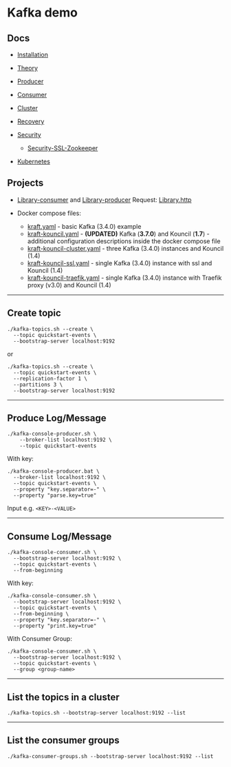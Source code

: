 # Kafka demo

## Docs

* [Installation](./docs/Installation.md)

* [Theory](./docs/Theory.md)

* [Producer](./docs/Producer.md)

* [Consumer](./docs/Consumer.md)

* [Cluster](./docs/Cluster.md)

* [Recovery](./docs/Recovery.md)

* [Security](./docs/Security.md)

    * [Security-SSL-Zookeeper](./docs/Security-SSL-Zookeeper.md)

* [Kubernetes](./docs/Kubernetes.md)

## Projects

* [Library-consumer](Library-consumer) and [Library-producer](Library-producer)
  Request: [Library.http](http/Library.http)

* Docker compose files:
    * [kraft.yaml](docker/kraft.yaml) - basic Kafka (3.4.0) example
    * [kraft-kouncil.yaml](docker/kraft-kouncil.yaml) - **(UPDATED)** Kafka (**3.7.0**) and Kouncil (**1.7**) -
      additional configuration descriptions inside the docker compose file
    * [kraft-kouncil-cluster.yaml](docker/kraft-kouncil-cluster.yaml) - three Kafka (3.4.0) instances and Kouncil (1.4)
    * [kraft-kouncil-ssl.yaml](docker/kraft-kouncil-ssl.yaml) - single Kafka (3.4.0) instance with ssl and Kouncil (1.4)
    * [kraft-kouncil-traefik.yaml](docker/kraft-kouncil-traefik.yaml) - single Kafka (3.4.0) instance with Traefik
      proxy (v3.0) and Kouncil (1.4)

-------------------------------------------------------------------

## Create topic

```shell
./kafka-topics.sh --create \
  --topic quickstart-events \
  --bootstrap-server localhost:9192
```

or

```shell
./kafka-topics.sh --create \
  --topic quickstart-events \
  --replication-factor 1 \
  --partitions 3 \
  --bootstrap-server localhost:9192
```

-------------------------------------------------------------------

## Produce Log/Message

```shell
./kafka-console-producer.sh \
    --broker-list localhost:9192 \
    --topic quickstart-events
```

With key:

```shell
./kafka-console-producer.bat \
  --broker-list localhost:9192 \
  --topic quickstart-events \
  --property "key.separator=-" \
  --property "parse.key=true"
```

Input e.g. `<KEY>-<VALUE>`

-------------------------------------------------------------------

## Consume Log/Message

```shell
./kafka-console-consumer.sh \
  --bootstrap-server localhost:9192 \
  --topic quickstart-events \
  --from-beginning
```

With key:

```shell
./kafka-console-consumer.sh \
  --bootstrap-server localhost:9192 \
  --topic quickstart-events \
  --from-beginning \
  --property "key.separator=-" \
  --property "print.key=true"
```

With Consumer Group:

```shell
./kafka-console-consumer.sh \
  --bootstrap-server localhost:9192 \
  --topic quickstart-events \
  --group <group-name>
```

-------------------------------------------------------------------

## List the topics in a cluster

```shell
./kafka-topics.sh --bootstrap-server localhost:9192 --list
```

-------------------------------------------------------------------

## List the consumer groups

```shell
./kafka-consumer-groups.sh --bootstrap-server localhost:9192 --list
```
